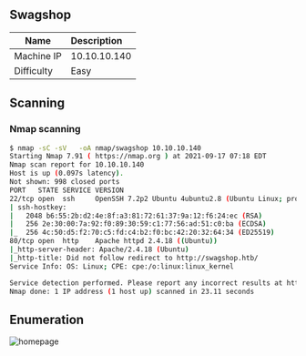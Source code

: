 ## Swagshop


| Name   |      Description |  
|----------|:------------- |
| Machine IP |  10.10.10.140 |
|Difficulty |    Easy   |

## Scanning

### Nmap scanning

```bash
$ nmap -sC -sV   -oA nmap/swagshop 10.10.10.140 
Starting Nmap 7.91 ( https://nmap.org ) at 2021-09-17 07:18 EDT
Nmap scan report for 10.10.10.140
Host is up (0.097s latency).
Not shown: 998 closed ports
PORT   STATE SERVICE VERSION
22/tcp open  ssh     OpenSSH 7.2p2 Ubuntu 4ubuntu2.8 (Ubuntu Linux; protocol 2.0)
| ssh-hostkey: 
|   2048 b6:55:2b:d2:4e:8f:a3:81:72:61:37:9a:12:f6:24:ec (RSA)
|   256 2e:30:00:7a:92:f0:89:30:59:c1:77:56:ad:51:c0:ba (ECDSA)
|_  256 4c:50:d5:f2:70:c5:fd:c4:b2:f0:bc:42:20:32:64:34 (ED25519)
80/tcp open  http    Apache httpd 2.4.18 ((Ubuntu))
|_http-server-header: Apache/2.4.18 (Ubuntu)
|_http-title: Did not follow redirect to http://swagshop.htb/
Service Info: OS: Linux; CPE: cpe:/o:linux:linux_kernel

Service detection performed. Please report any incorrect results at https://nmap.org/submit/ .
Nmap done: 1 IP address (1 host up) scanned in 23.11 seconds
```


## Enumeration

![homepage](images/homepage.PNG)